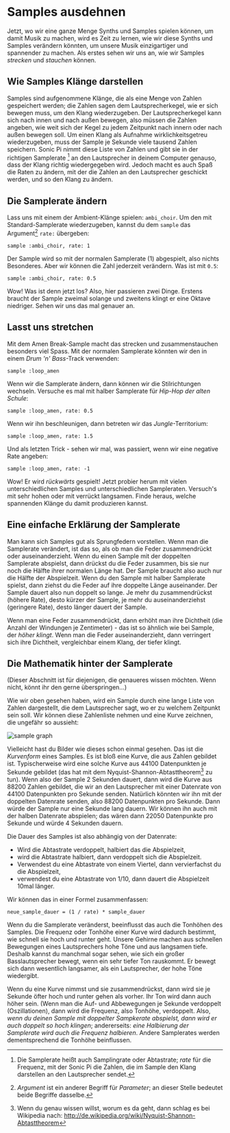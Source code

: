 # Samples ausdehnen

Jetzt, wo wir eine ganze Menge Synths und Samples spielen können, um damit Musik zu machen, wird es Zeit zu lernen, wie wir diese Synths und Samples verändern könnten, um unsere Musik einzigartiger und spannender zu machen. Als erstes sehen wir uns an, wie wir Samples *strecken* und *stauchen* können.

## Wie Samples Klänge darstellen

Samples sind aufgenommene Klänge, die als eine Menge von Zahlen gespeichert werden; die Zahlen sagen dem Lautsprecherkegel, wie er sich bewegen muss, um den Klang wiederzugeben. Der Lautsprecherkegel kann sich nach innen und nach außen bewegen, also müssen die Zahlen angeben, wie weit sich der Kegel zu jedem Zeitpunkt nach innern oder nach außen bewegen soll. Um einen Klang als Aufnahme wirklichkeitsgetreu wiederzugeben, muss der Sample je Sekunde viele tausend Zahlen speichern. Sonic Pi nimmt diese Liste von Zahlen und gibt sie in der richtigen Samplerate [^1] an den Lautsprecher in deinem Computer genauso, dass der Klang richtig wiedergegeben wird. Jedoch macht es auch Spaß die Raten zu ändern, mit der die Zahlen an den Lautsprecher geschickt werden, und so den Klang zu ändern.

## Die Samplerate ändern

Lass uns mit einem der Ambient-Klänge spielen: `ambi_choir`. Um den mit Standard-Samplerate wiederzugeben, kannst du dem `sample` das Argument[^2] `rate:` übergeben:

```
sample :ambi_choir, rate: 1
```

Der Sample wird so mit der normalen Samplerate (1) abgespielt, also nichts Besonderes. Aber wir können die Zahl jederzeit verändern. Was ist mit `0.5`:

```
sample :ambi_choir, rate: 0.5
```

Wow! Was ist denn jetzt los? Also, hier passieren zwei Dinge. Erstens braucht der Sample zweimal solange und zweitens klingt er eine Oktave niedriger. Sehen wir uns das mal genauer an.

## Lasst uns stretchen

Mit dem Amen Break-Sample macht das strecken und zusammenstauchen besonders viel Spass. Mit der normalen Samplerate könnten wir den in einem *Drum 'n' Bass*-Track verwenden:

```
sample :loop_amen
```

Wenn wir die Samplerate ändern, dann können wir die Stilrichtungen wechseln. Versuche es mal mit halber Samplerate für *Hip-Hop der alten Schule*:

```
sample :loop_amen, rate: 0.5
```

Wenn wir ihn beschleunigen, dann betreten wir das *Jungle*-Territorium:

```
sample :loop_amen, rate: 1.5
```

Und als letzten Trick - sehen wir mal, was passiert, wenn wir eine negative Rate angeben:

```
sample :loop_amen, rate: -1
```

Wow! Er wird *rückwärts* gespielt! Jetzt probier herum mit vielen unterschiedlichen Samples und unterschiedlichen Sampleraten. Versuch's mit sehr hohen oder mit verrückt langsamen. Finde heraus, welche spannenden Klänge du damit produzieren kannst.

## Eine einfache Erklärung der Samplerate

Man kann sich Samples gut als Sprungfedern vorstellen. Wenn man die Samplerate verändert, ist das so, als ob man die Feder zusammendrückt oder auseinanderzieht. Wenn du einen Sample mit der doppelten Samplerate abspielst, dann drückst du die Feder zusammen, bis sie nur noch die Hälfte ihrer normalen Länge hat. Der Sample braucht also auch nur die Hälfte der Abspielzeit. Wenn du den Sample mit halber Samplerate spielst, dann ziehst du die Feder auf ihre doppelte Länge auseinander. Der Sample dauert also nun doppelt so lange. Je mehr du zusammendrückst (höhere Rate), desto kürzer der Sample, je mehr du auseinanderziehst (geringere Rate), desto länger dauert der Sample.

Wenn man eine Feder zusammendrückt, dann erhöht man ihre Dichtheit (die Anzahl der Windungen je Zentimeter) - das ist so ähnlich wie bei Sample, der *höher klingt*. Wenn man die Feder auseinanderzieht, dann verringert sich ihre Dichtheit, vergleichbar einem Klang, der tiefer klingt.

## Die Mathematik hinter der Samplerate

(Dieser Abschnitt ist für diejenigen, die genaueres wissen möchten. Wenn nicht, könnt ihr den gerne überspringen...)

Wie wir oben gesehen haben, wird ein Sample durch eine lange Liste von Zahlen dargestellt, die dem Lautsprecher sagt, wo er zu welchem Zeitpunkt sein soll. Wir können diese Zahlenliste nehmen und eine Kurve zeichnen, die ungefähr so aussieht:

![sample graph](:/images/tutorial/sample.png)

Vielleicht hast du Bilder wie dieses schon einmal gesehen. Das ist die *Kurvenform* eines Samples. Es ist bloß eine Kurve, die aus Zahlen gebildet ist. Typischerweise wird eine solche Kurve aus 44100 Datenpunkten je Sekunde gebildet (das hat mit dem Nyquist-Shannon-Abtasttheorem[^3] zu tun). Wenn also der Sample 2 Sekunden dauert, dann wird die Kurve aus 88200 Zahlen gebildet, die wir an den Lautsprecher mit einer Datenrate von 44100 Datenpunkten pro Sekunde senden. Natürlich könnten wir ihn mit der doppelten Datenrate senden, also 88200 Datenpunkten pro Sekunde. Dann würde der Sample nur eine Sekunde lang dauern. Wir können ihn auch mit der halben Datenrate abspielen; das wären dann 22050 Datenpunkte pro Sekunde und würde 4 Sekunden dauern.

Die Dauer des Samples ist also abhängig von der Datenrate:

* Wird die Abtastrate verdoppelt, halbiert das die Abspielzeit,
* wird die Abtastrate halbiert, dann verdoppelt sich die Abspielzeit.
* Verwendest du eine Abtastrate von einem Viertel, dann vervierfachst du die Abspielzeit,
* verwendest du eine Abtastrate von 1/10, dann dauert die Abspielzeit 10mal länger.

Wir können das in einer Formel zusammenfassen:

```
neue_sample_dauer = (1 / rate) * sample_dauer
```

Wenn du die Samplerate veränderst, beeinflusst das auch die Tonhöhen des Samples. Die Frequenz oder Tonhöhe einer Kurve wird dadurch bestimmt, wie schnell sie hoch und runter geht. Unsere Gehirne machen aus schnellen Bewegungen eines Lautsprechers hohe Töne und aus langsamen tiefe. Deshalb kannst du manchmal sogar sehen, wie sich ein großer Basslautsprecher bewegt, wenn ein sehr tiefer Ton rauskommt. Er bewegt sich dann wesentlich langsamer, als ein Lautsprecher, der hohe Töne wiedergibt.

Wenn du eine Kurve nimmst und sie zusammendrückst, dann wird sie je Sekunde öfter hoch und runter gehen als vorher. Ihr Ton wird dann auch höher sein. (Wenn man die Auf- und Abbewegungen je Sekunde verdoppelt (Oszillationen), dann wird die Frequenz, also Tonhöhe, verdoppelt. Also, *wenn du deinen Sample mit doppelter Sampkerate abspielst, dann wird er auch doppelt so hoch klingen*; andererseits: *eine Halbierung der Samplerate wird auch die Frequenz halbieren*. Andere Samplerates werden dementsprechend die Tonhöhe beinflussen.

[^1]: Die Samplerate heißt auch Samplingrate oder Abtastrate; *rate* für die Frequenz, mit der Sonic Pi die Zahlen, die im Sample den Klang darstellen an den Lautsprecher sendet.

[^2]: *Argument* ist ein anderer Begriff für *Parameter*; an dieser Stelle bedeutet beide Begriffe dasselbe.

[^3]: Wenn du genau wissen willst, worum es da geht, dann schlag es bei Wikipedia nach: http://de.wikipedia.org/wiki/Nyquist-Shannon-Abtasttheorem
